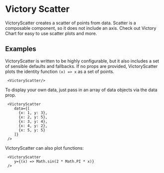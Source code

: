 Victory Scatter
=============

VictoryScatter creates a scatter of points from data. Scatter is a composable component, so it does not include an axis.  Check out Victory Chart for easy to use scatter plots and more.

## Examples

VictoryScatter is written to be highly configurable, but it also includes a set of sensible defaults and fallbacks. If no props are provided, VictoryScatter plots the identity function `(x) => x` as a set of points.

```playground
 <VictoryScatter/>
```

To display your own data, just pass in an array of data objects via the data prop.

```playground
 <VictoryScatter
    data={[
      {x: 1, y: 3},
      {x: 2, y: 5},      
      {x: 3, y: 4},
      {x: 4, y: 2},
      {x: 5, y: 5}
    ]}
 />
```

VictoryScatter can also plot functions:

```playground
 <VictoryScatter
    y={(x) => Math.sin(2 * Math.PI * x)}
 />
```
